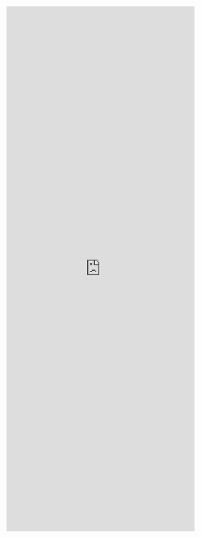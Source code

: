 <iframe src="https://bit.ly/CocktailsQuiz" width="100%" style="height: 100em; border-width:0px; border-style:none;">
